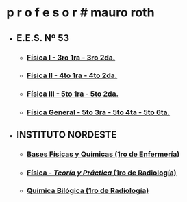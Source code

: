 p r o f e s o r  *#* **mauro roth** 
===


* ## E.E.S. Nº 53
  * ### [Física I - 3ro 1ra - 3ro 2da.](ees_53/fisica_1.md)
  * ### [Física II - 4to 1ra - 4to 2da.](ees_53/fisica_2.md)
  * ### [Física III - 5to 1ra - 5to 2da.](ees_53/fisica_3.md)
  * ### [Física General - 5to 3ra - 5to 4ta - 5to 6ta.](ees_53/fisica_general.md)
* ## INSTITUTO NORDESTE
  * ### [Bases Físicas y Químicas (1ro de Enfermería)](inst_nord/bases_fco_qca.md)
  * ### [Física - *Teoría y Práctica* (1ro de Radiología)](inst_nord/fisica_t_p.md)
  * ### [Química Bilógica (1ro de Radiología)](inst_nord/qca_bio.md)
  

  










